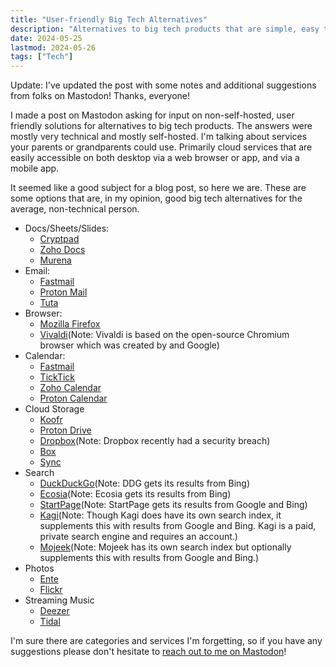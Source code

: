 ```yaml
---
title: "User-friendly Big Tech Alternatives"
description: "Alternatives to big tech products that are simple, easy to use, and not self-hosted."
date: 2024-05-25
lastmod: 2024-05-26
tags: ["Tech"]
---
```

Update: I've updated the post with some notes and additional suggestions from folks on Mastodon! Thanks, everyone!

I made a post on Mastodon asking for input on non-self-hosted, user friendly solutions for alternatives to big tech products. The answers were mostly very technical and mostly self-hosted. I'm talking about services your parents or grandparents could use. Primarily cloud services that are easily accessible on both desktop via a web browser or app, and via a mobile app.

It seemed like a good subject for a blog post, so here we are. These are some options that are, in my opinion, good big tech alternatives for the average, non-technical person. 

- Docs/Sheets/Slides:
	- [Cryptpad](https://cryptpad.fr/)
	- [Zoho Docs](https://www.zoho.com/es-xl/docs/)
	- [Murena](https://murena.com/cloud/)
- Email:
	- [Fastmail](https://fastmail.com)
	- [Proton Mail](https://proton.me/mail)
	- [Tuta](https://tuta.com/)
- Browser:
	- [Mozilla Firefox](https://www.mozilla.org/en-US/firefox/)
	- [Vivaldi](https://vivaldi.com/)(Note: Vivaldi is based on the open-source Chromium browser which was created by and Google)
- Calendar:
	- [Fastmail](https://fastmail.com)
	- [TickTick](https://ticktick.com/)
	- [Zoho Calendar](https://www.zoho.com/calendar/)
	- [Proton Calendar](https://proton.com/calendar)
- Cloud Storage
	- [Koofr](https://koofr.eu/)
	- [Proton Drive](https://proton.me/drive)
	- [Dropbox](https://www.dropbox.com/)(Note: Dropbox recently had a security breach)
	- [Box](https://www.box.com/)
	- [Sync](https://sync.com)
- Search
	- [DuckDuckGo](https://duckduckgo.com/)(Note: DDG gets its results from Bing)
	- [Ecosia](https://www.ecosia.org/)(Note: Ecosia gets its results from Bing)
	- [StartPage](https://www.startpage.com/)(Note: StartPage gets its results from Google and Bing)
	- [Kagi](https://kagi.com/)(Note: Though Kagi does have its own search index, it supplements this with results from Google and Bing. Kagi is a paid, private search engine and requires an account.)
	- [Mojeek](https://mojeek.com)(Note: Mojeek has its own search index but optionally supplements this with results from Google and Bing.)
- Photos
	- [Ente](https://ente.io/)
	- [Flickr](https://www.flickr.com/)
- Streaming Music
	- [Deezer](https://www.deezer.com/)
	- [Tidal](https://tidal.com/)

I'm sure there are categories and services I'm forgetting, so if you have any suggestions please don't hesitate to [reach out to me on Mastodon](https://dmv.community/@jcrabapple/112504897116875023)!